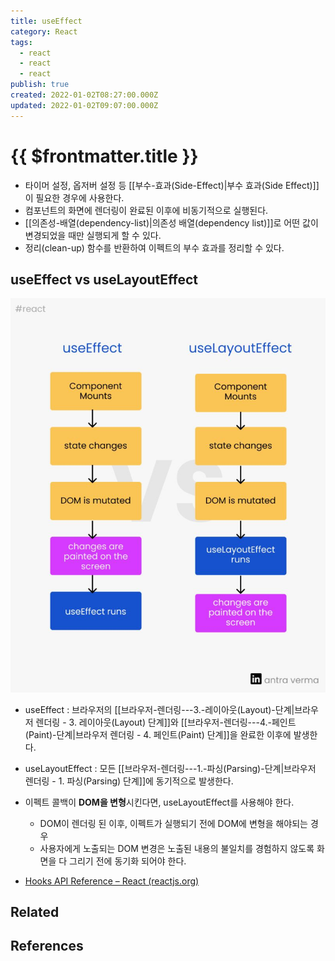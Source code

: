 ```yaml
---
title: useEffect
category: React
tags:
  - react
  - react
  - react
publish: true
created: 2022-01-02T08:27:00.000Z
updated: 2022-01-02T09:07:00.000Z
---
```


# {{ $frontmatter.title }}

- 타이머 설정, 옵저버 설정 등 [[부수-효과(Side-Effect)|부수 효과(Side Effect)]]이 필요한 경우에 사용한다.
- 컴포넌트의 화면에 렌더링이 완료된 이후에 비동기적으로 실행된다.
- [[의존성-배열(dependency-list)|의존성 배열(dependency list)]]로 어떤 값이 변경되었을 때만 실행되게 할 수 있다.
- 정리(clean-up) 함수를 반환하여 이펙트의 부수 효과를 정리할 수 있다.

## useEffect vs useLayoutEffect

![useEffect-vs-useLayoutEffect](./images/useEffect-vs-useLayoutEffect.png)

- useEffect : 브라우저의 [[브라우저-렌더링---3.-레이아웃(Layout)-단계|브라우저 렌더링 - 3. 레이아웃(Layout) 단계]]와 [[브라우저-렌더링---4.-페인트(Paint)-단계|브라우저 렌더링 - 4. 페인트(Paint) 단계]]을 완료한 이후에 발생한다.
- useLayoutEffect : 모든 [[브라우저-렌더링---1.-파싱(Parsing)-단계|브라우저 렌더링 - 1. 파싱(Parsing) 단계]]에 동기적으로 발생한다.
- 이펙트 콜백이 **DOM을 변형**시킨다면, useLayoutEffect를 사용해야 한다.

  - DOM이 렌더링 된 이후, 이펙트가 실행되기 전에 DOM에 변형을 해야되는 경우
  - 사용자에게 노출되는 DOM 변경은 노출된 내용의 불일치를 경험하지 않도록 화면을 다 그리기 전에 동기화 되어야 한다.

- [Hooks API Reference – React (reactjs.org)](https://ko.reactjs.org/docs/hooks-reference.html#timing-of-effects)

## Related

## References
